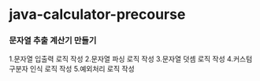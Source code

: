 # java-calculator-precourse

### 문자열 추출 계산기 만들기

1.문자열 입출력 로직 작성
2.문자열 파싱 로직 작성
3.문자열 덧셈 로직 작성
4.커스텀 구분자 인식 로직 작성
5.예외처리 로직 작성
